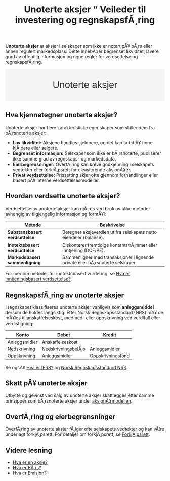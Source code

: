 ﻿---
title: "Unoterte aksjer “ Veileder til investering og regnskapsfÃ¸ring"
meta_title: "Unoterte aksjer “ Veileder til investering og regnskapsfÃ¸ring"
meta_description: '**Unoterte aksjer** er aksjer i selskaper som ikke er notert pÃ¥ bÃ¸rs eller annen regulert markedsplass. Dette innebÃ¦rer begrenset likviditet, lavere grad av ...'
slug: unoterte-aksjer
type: blog
layout: pages/single
---

**Unoterte aksjer** er aksjer i selskaper som ikke er notert pÃ¥ bÃ¸rs eller annen regulert markedsplass. Dette innebÃ¦rer begrenset likviditet, lavere grad av offentlig informasjon og egne regler for verdsettelse og regnskapsfÃ¸ring.

![Unoterte aksjer “ Veileder til investering og regnskapsfÃ¸ring](unoterte-aksjer-image.svg)

## Hva kjennetegner unoterte aksjer?

Unoterte aksjer har flere karakteristiske egenskaper som skiller dem fra bÃ¸rsnoterte aksjer:

*   **Lav likviditet:** Aksjene handles sjeldnere, og det kan ta tid Ã¥ finne kjÃ¸pere eller selgere.
*   **Begrenset informasjon:** Selskaper som ikke er bÃ¸rsnoterte, publiserer ikke samme grad av regnskaps- og markedsdata.
*   **Eierbegrensninger:** OverfÃ¸ring kan kreve godkjenning i selskapets vedtekter eller forkjÃ¸psrett for eksisterende aksjonÃ¦rer.
*   **Privat verdsettelse:** Prissetting skjer ofte gjennom forhandlinger eller basert pÃ¥ interne verdsettelsesmodeller.

## Hvordan verdsette unoterte aksjer?

Verdsettelse av unoterte aksjer kan gjÃ¸res ved bruk av ulike metoder avhengig av tilgjengelig informasjon og formÃ¥l:

| Metode                       | Beskrivelse                                                            |
|------------------------------|------------------------------------------------------------------------|
| **Substansbasert verdsettelse** | Beregner aksjeverdien ut fra selskapets netto eiendeler (balanse).      |
| **Inntektsbasert verdsettelse** | Diskonterer fremtidige kontantstrÃ¸mmer eller inntjening (DCF/PE).         |
| **Markedsbasert sammenligning** | Sammenligner med transaksjoner i lignende private eller bÃ¸rsnoterte selskaper. |

For mer om metoder for inntektsbasert vurdering, se [Hva er inntjeningsbasert verdsettelse?](/blogs/regnskap/hva-er-inntjeningsbasert-verdivurdering "Hva er inntjeningsbasert verdsettelse").

## RegnskapsfÃ¸ring av unoterte aksjer

I regnskapet klassifiseres unoterte aksjer vanligvis som **anleggsmiddel** dersom de holdes langsiktig. Etter Norsk Regnskapsstandard (NRS) mÃ¥ de mÃ¥les til anskaffelseskost, med ned- eller oppskrivning ved verdifall eller verdistigning:

| Konto                 | Debet                   | Kredit                    |
|-----------------------|-------------------------|---------------------------|
| Anleggsmidler          | Anskaffelseskost        |                           |
| Nedskrivning           | NedskrivningsbelÃ¸p      | Anleggsmidler             |
| Oppskrivning           | Anleggsmidler           | Oppskrivningsfond         |

Se ogsÃ¥ [Hva er IFRS?](/blogs/regnskap/hva-er-ifrs "Hva er IFRS?") og [Norsk Regnskapsstandard NRS](/blogs/regnskap/norsk-regnskapsstandard-nrs "Norsk Regnskapsstandard (NRS)").

## Skatt pÃ¥ unoterte aksjer

Utbytte og gevinst ved salg av unoterte aksjer skattlegges etter samme prinsipper som bÃ¸rsnoterte aksjer under [aksjonÃ¦rmodellen](/blogs/regnskap/aksjonaermodellen-guide "AksjonÃ¦rmodellen - Komplett Guide til Norsk Aksjebeskatning").

## OverfÃ¸ring og eierbegrensninger

OverfÃ¸ring av unoterte aksjer fÃ¸lger ofte selskapets vedtekter og kan vÃ¦re underlagt forkjÃ¸psrett. For detaljer om forkjÃ¸psrett, se [ForkjÃ¸psrett](/blogs/regnskap/forkjopsrett "ForkjÃ¸psrett og aksjeoverfÃ¸ring").

## Videre lesning

*   [Hva er en aksje?](/blogs/regnskap/hva-er-en-aksje "Hva er en Aksje? En Komplett Guide")
*   [Hva er BÃ¸rs?](/blogs/regnskap/bors "Hva er BÃ¸rs? En Guide til Norsk BÃ¸rs og Aksjehandel")
*   [Hva er Emisjon?](/blogs/regnskap/emisjon "Hva er Emisjon? En komplett guide til kapitalforhÃ¸yelse")


